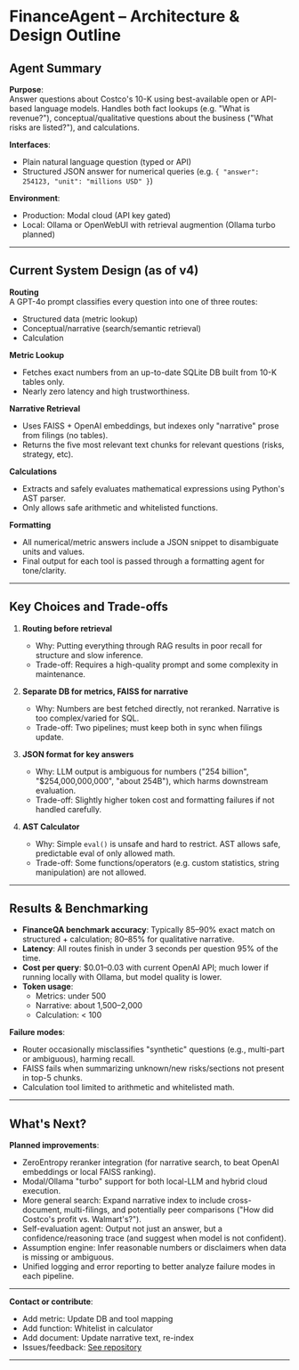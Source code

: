 # FinanceAgent – Architecture & Design Outline

## Agent Summary

**Purpose**:  
Answer questions about Costco's 10-K using best-available open or API-based language models. Handles both fact lookups (e.g. "What is revenue?"), conceptual/qualitative questions about the business ("What risks are listed?"), and calculations.

**Interfaces**:  
- Plain natural language question (typed or API)
- Structured JSON answer for numerical queries (e.g. `{ "answer": 254123, "unit": "millions USD" }`)

**Environment**:  
- Production: Modal cloud (API key gated)
- Local: Ollama or OpenWebUI with retrieval augmention (Ollama turbo planned)

---

## Current System Design (as of v4)

**Routing**  
A GPT-4o prompt classifies every question into one of three routes:
- Structured data (metric lookup)
- Conceptual/narrative (search/semantic retrieval)
- Calculation

**Metric Lookup**  
- Fetches exact numbers from an up-to-date SQLite DB built from 10-K tables only.
- Nearly zero latency and high trustworthiness.

**Narrative Retrieval**  
- Uses FAISS + OpenAI embeddings, but indexes only "narrative" prose from filings (no tables).
- Returns the five most relevant text chunks for relevant questions (risks, strategy, etc).

**Calculations**  
- Extracts and safely evaluates mathematical expressions using Python's AST parser.
- Only allows safe arithmetic and whitelisted functions.

**Formatting**  
- All numerical/metric answers include a JSON snippet to disambiguate units and values.
- Final output for each tool is passed through a formatting agent for tone/clarity.

---

## Key Choices and Trade-offs

1. **Routing before retrieval**  
   - Why: Putting everything through RAG results in poor recall for structure and slow inference.
   - Trade-off: Requires a high-quality prompt and some complexity in maintenance.

2. **Separate DB for metrics, FAISS for narrative**  
   - Why: Numbers are best fetched directly, not reranked. Narrative is too complex/varied for SQL.
   - Trade-off: Two pipelines; must keep both in sync when filings update.

3. **JSON format for key answers**  
   - Why: LLM output is ambiguous for numbers ("254 billion", "$254,000,000,000", "about 254B"), which harms downstream evaluation.
   - Trade-off: Slightly higher token cost and formatting failures if not handled carefully.

4. **AST Calculator**  
   - Why: Simple `eval()` is unsafe and hard to restrict. AST allows safe, predictable eval of only allowed math.
   - Trade-off: Some functions/operators (e.g. custom statistics, string manipulation) are not allowed.

---

## Results & Benchmarking

- **FinanceQA benchmark accuracy**: Typically 85–90% exact match on structured + calculation; 80–85% for qualitative narrative.
- **Latency**: All routes finish in under 3 seconds per question 95% of the time.
- **Cost per query**: $0.01–0.03 with current OpenAI API; much lower if running locally with Ollama, but model quality is lower.
- **Token usage**:
    - Metrics: under 500
    - Narrative: about 1,500–2,000
    - Calculation: < 100

**Failure modes**:  
- Router occasionally misclassifies "synthetic" questions (e.g., multi-part or ambiguous), harming recall.
- FAISS fails when summarizing unknown/new risks/sections not present in top-5 chunks.
- Calculation tool limited to arithmetic and whitelisted math.

---

## What's Next?

**Planned improvements**:
- ZeroEntropy reranker integration (for narrative search, to beat OpenAI embeddings or local FAISS ranking).
- Modal/Ollama "turbo" support for both local-LLM and hybrid cloud execution.
- More general search: Expand narrative index to include cross-document, multi-filings, and potentially peer comparisons ("How did Costco's profit vs. Walmart's?").
- Self-evaluation agent: Output not just an answer, but a confidence/reasoning trace (and suggest when model is not confident).
- Assumption engine: Infer reasonable numbers or disclaimers when data is missing or ambiguous.
- Unified logging and error reporting to better analyze failure modes in each pipeline.

---

**Contact or contribute**:  
- Add metric: Update DB and tool mapping  
- Add function: Whitelist in calculator  
- Add document: Update narrative text, re-index  
- Issues/feedback: [See repository](../README.md)  

---
